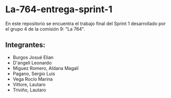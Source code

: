 # La-764-entrega-sprint-1
En este repositorio se encuentra el trabajo final del Sprint 1 desarrollado por el grupo 4 de la comisión 9: "La 764".

## Integrantes:
- Burgos Josué Elian
- D'angeli Leonardo
- Miguez Romero, Aldana Magalí
- Pagano, Sergio Luis
- Vega Rocío Marina
- Vittore, Lautaro
- Triviño, Lautaro
